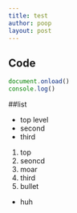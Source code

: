 ```yaml
---
title: test
author: poop
layout: post
---
```



## Code

```javascript
document.onload()
console.log()
```

##list
- top level
 - second
  - third

1. top
 1. seoncd
 1. moar
  1. third
  1. bullet
   - huh